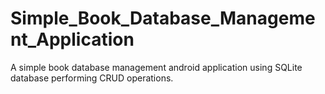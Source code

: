 # Simple_Book_Database_Management_Application
 A simple book database management android application using SQLite database performing CRUD operations.
